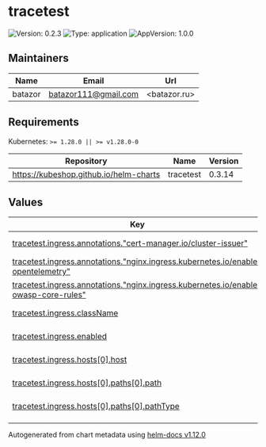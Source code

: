 # tracetest

![Version: 0.2.3](https://img.shields.io/badge/Version-0.2.3-informational?style=flat-square) ![Type: application](https://img.shields.io/badge/Type-application-informational?style=flat-square) ![AppVersion: 1.0.0](https://img.shields.io/badge/AppVersion-1.0.0-informational?style=flat-square)

## Maintainers

| Name | Email | Url |
| ---- | ------ | --- |
| batazor | <batazor111@gmail.com> | <batazor.ru> |

## Requirements

Kubernetes: `>= 1.28.0 || >= v1.28.0-0`

| Repository | Name | Version |
|------------|------|---------|
| https://kubeshop.github.io/helm-charts | tracetest | 0.3.14 |

## Values

<table height="400px" >
	<thead>
		<th>Key</th>
		<th>Type</th>
		<th>Default</th>
		<th>Description</th>
	</thead>
	<tbody>
		<tr>
			<td id="tracetest--ingress--annotations--"cert-manager--io/cluster-issuer""><a href="./values.yaml#L47">tracetest.ingress.annotations."cert-manager.io/cluster-issuer"</a></td>
			<td>
string
</td>
			<td>
				<div style="max-width: 300px;">
<pre lang="json">
"cert-manager-production"
</pre>
</div>
			</td>
			<td></td>
		</tr>
		<tr>
			<td id="tracetest--ingress--annotations--"nginx--ingress--kubernetes--io/enable-opentelemetry""><a href="./values.yaml#L49">tracetest.ingress.annotations."nginx.ingress.kubernetes.io/enable-opentelemetry"</a></td>
			<td>
string
</td>
			<td>
				<div style="max-width: 300px;">
<pre lang="json">
"true"
</pre>
</div>
			</td>
			<td></td>
		</tr>
		<tr>
			<td id="tracetest--ingress--annotations--"nginx--ingress--kubernetes--io/enable-owasp-core-rules""><a href="./values.yaml#L48">tracetest.ingress.annotations."nginx.ingress.kubernetes.io/enable-owasp-core-rules"</a></td>
			<td>
string
</td>
			<td>
				<div style="max-width: 300px;">
<pre lang="json">
"true"
</pre>
</div>
			</td>
			<td></td>
		</tr>
		<tr>
			<td id="tracetest--ingress--className"><a href="./values.yaml#L45">tracetest.ingress.className</a></td>
			<td>
string
</td>
			<td>
				<div style="max-width: 300px;">
<pre lang="json">
"nginx"
</pre>
</div>
			</td>
			<td></td>
		</tr>
		<tr>
			<td id="tracetest--ingress--enabled"><a href="./values.yaml#L44">tracetest.ingress.enabled</a></td>
			<td>
bool
</td>
			<td>
				<div style="max-width: 300px;">
<pre lang="json">
true
</pre>
</div>
			</td>
			<td></td>
		</tr>
		<tr>
			<td id="tracetest--ingress--hosts[0]--host"><a href="./values.yaml#L51">tracetest.ingress.hosts[0].host</a></td>
			<td>
string
</td>
			<td>
				<div style="max-width: 300px;">
<pre lang="json">
"tracetest.shortlink.best"
</pre>
</div>
			</td>
			<td></td>
		</tr>
		<tr>
			<td id="tracetest--ingress--hosts[0]--paths[0]--path"><a href="./values.yaml#L53">tracetest.ingress.hosts[0].paths[0].path</a></td>
			<td>
string
</td>
			<td>
				<div style="max-width: 300px;">
<pre lang="json">
"/"
</pre>
</div>
			</td>
			<td></td>
		</tr>
		<tr>
			<td id="tracetest--ingress--hosts[0]--paths[0]--pathType"><a href="./values.yaml#L54">tracetest.ingress.hosts[0].paths[0].pathType</a></td>
			<td>
string
</td>
			<td>
				<div style="max-width: 300px;">
<pre lang="json">
"ImplementationSpecific"
</pre>
</div>
			</td>
			<td></td>
		</tr>
		<tr>
			<td id="tracetest--ingress--tls[0]--hosts[0]"><a href="./values.yaml#L58">tracetest.ingress.tls[0].hosts[0]</a></td>
			<td>
string
</td>
			<td>
				<div style="max-width: 300px;">
<pre lang="json">
"tracetest.shortlink.best"
</pre>
</div>
			</td>
			<td></td>
		</tr>
		<tr>
			<td id="tracetest--ingress--tls[0]--secretName"><a href="./values.yaml#L56">tracetest.ingress.tls[0].secretName</a></td>
			<td>
string
</td>
			<td>
				<div style="max-width: 300px;">
<pre lang="json">
"tracetest-tls"
</pre>
</div>
			</td>
			<td></td>
		</tr>
		<tr>
			<td id="tracetest--postgresql--enabled"><a href="./values.yaml#L7">tracetest.postgresql.enabled</a></td>
			<td>
bool
</td>
			<td>
				<div style="max-width: 300px;">
<pre lang="json">
true
</pre>
</div>
			</td>
			<td></td>
		</tr>
		<tr>
			<td id="tracetest--postgresql--global--storageClass"><a href="./values.yaml#L10">tracetest.postgresql.global.storageClass</a></td>
			<td>
string
</td>
			<td>
				<div style="max-width: 300px;">
<pre lang="json">
"local-path"
</pre>
</div>
			</td>
			<td></td>
		</tr>
		<tr>
			<td id="tracetest--postgresql--metrics--enabled"><a href="./values.yaml#L19">tracetest.postgresql.metrics.enabled</a></td>
			<td>
bool
</td>
			<td>
				<div style="max-width: 300px;">
<pre lang="json">
true
</pre>
</div>
			</td>
			<td></td>
		</tr>
		<tr>
			<td id="tracetest--postgresql--metrics--prometheusRule--enabled"><a href="./values.yaml#L27">tracetest.postgresql.metrics.prometheusRule.enabled</a></td>
			<td>
bool
</td>
			<td>
				<div style="max-width: 300px;">
<pre lang="json">
true
</pre>
</div>
			</td>
			<td></td>
		</tr>
		<tr>
			<td id="tracetest--postgresql--metrics--prometheusRule--labels--release"><a href="./values.yaml#L29">tracetest.postgresql.metrics.prometheusRule.labels.release</a></td>
			<td>
string
</td>
			<td>
				<div style="max-width: 300px;">
<pre lang="json">
"prometheus-operator"
</pre>
</div>
			</td>
			<td></td>
		</tr>
		<tr>
			<td id="tracetest--postgresql--metrics--serviceMonitor--enabled"><a href="./values.yaml#L22">tracetest.postgresql.metrics.serviceMonitor.enabled</a></td>
			<td>
bool
</td>
			<td>
				<div style="max-width: 300px;">
<pre lang="json">
true
</pre>
</div>
			</td>
			<td></td>
		</tr>
		<tr>
			<td id="tracetest--postgresql--metrics--serviceMonitor--labels--release"><a href="./values.yaml#L24">tracetest.postgresql.metrics.serviceMonitor.labels.release</a></td>
			<td>
string
</td>
			<td>
				<div style="max-width: 300px;">
<pre lang="json">
"prometheus-operator"
</pre>
</div>
			</td>
			<td></td>
		</tr>
		<tr>
			<td id="tracetest--postgresql--primary--persistence--size"><a href="./values.yaml#L34">tracetest.postgresql.primary.persistence.size</a></td>
			<td>
string
</td>
			<td>
				<div style="max-width: 300px;">
<pre lang="json">
"1Gi"
</pre>
</div>
			</td>
			<td></td>
		</tr>
		<tr>
			<td id="tracetest--postgresql--primary--persistence--storageClass"><a href="./values.yaml#L33">tracetest.postgresql.primary.persistence.storageClass</a></td>
			<td>
string
</td>
			<td>
				<div style="max-width: 300px;">
<pre lang="json">
"local-path"
</pre>
</div>
			</td>
			<td></td>
		</tr>
		<tr>
			<td id="tracetest--postgresql--serviceAccount--create"><a href="./values.yaml#L16">tracetest.postgresql.serviceAccount.create</a></td>
			<td>
bool
</td>
			<td>
				<div style="max-width: 300px;">
<pre lang="json">
true
</pre>
</div>
			</td>
			<td></td>
		</tr>
		<tr>
			<td id="tracetest--postgresql--volumePermissions--enabled"><a href="./values.yaml#L13">tracetest.postgresql.volumePermissions.enabled</a></td>
			<td>
bool
</td>
			<td>
				<div style="max-width: 300px;">
<pre lang="json">
true
</pre>
</div>
			</td>
			<td></td>
		</tr>
		<tr>
			<td id="tracetest--provisioning"><a href="./values.yaml#L68">tracetest.provisioning</a></td>
			<td>
string
</td>
			<td>
				<div style="max-width: 300px;">
<pre lang="json">
"type: DataStore\nspec:\n  name: Grafana Tempo\n  type: tempo\n  default: true\n  tempo:\n    type: http\n    http:\n      url: http://grafana-tempo.grafana:3100\n      tls:\n        insecure: true\n---\ntype: Test\nspec:\n  id: dSzgkfKIR\n  name: \"API: get links\"\n  trigger:\n    type: http\n    httpRequest:\n      method: GET\n      url: https://shortlink.best/api/links\n      headers:\n        - key: Content-Type\n          value: application/json\n---\ntype: TestSuite\nspec:\n  id: 2e3YoYKSR\n  name: shortlink-link\n  description: Link boundary\n  steps:\n    - dSzgkfKIR"
</pre>
</div>
			</td>
			<td></td>
		</tr>
		<tr>
			<td id="tracetest--resources--limits--cpu"><a href="./values.yaml#L62">tracetest.resources.limits.cpu</a></td>
			<td>
string
</td>
			<td>
				<div style="max-width: 300px;">
<pre lang="json">
"300m"
</pre>
</div>
			</td>
			<td></td>
		</tr>
		<tr>
			<td id="tracetest--resources--limits--memory"><a href="./values.yaml#L63">tracetest.resources.limits.memory</a></td>
			<td>
string
</td>
			<td>
				<div style="max-width: 300px;">
<pre lang="json">
"512Mi"
</pre>
</div>
			</td>
			<td></td>
		</tr>
		<tr>
			<td id="tracetest--resources--requests--cpu"><a href="./values.yaml#L65">tracetest.resources.requests.cpu</a></td>
			<td>
string
</td>
			<td>
				<div style="max-width: 300px;">
<pre lang="json">
"10m"
</pre>
</div>
			</td>
			<td></td>
		</tr>
		<tr>
			<td id="tracetest--resources--requests--memory"><a href="./values.yaml#L66">tracetest.resources.requests.memory</a></td>
			<td>
string
</td>
			<td>
				<div style="max-width: 300px;">
<pre lang="json">
"126Mi"
</pre>
</div>
			</td>
			<td></td>
		</tr>
		<tr>
			<td id="tracetest--telemetry--exporters--collector--exporter--collector--endpoint"><a href="./values.yaml#L41">tracetest.telemetry.exporters.collector.exporter.collector.endpoint</a></td>
			<td>
string
</td>
			<td>
				<div style="max-width: 300px;">
<pre lang="json">
"http://grafana-tempo.grafana:4317"
</pre>
</div>
			</td>
			<td></td>
		</tr>
	</tbody>
</table>

----------------------------------------------
Autogenerated from chart metadata using [helm-docs v1.12.0](https://github.com/norwoodj/helm-docs/releases/v1.12.0)
